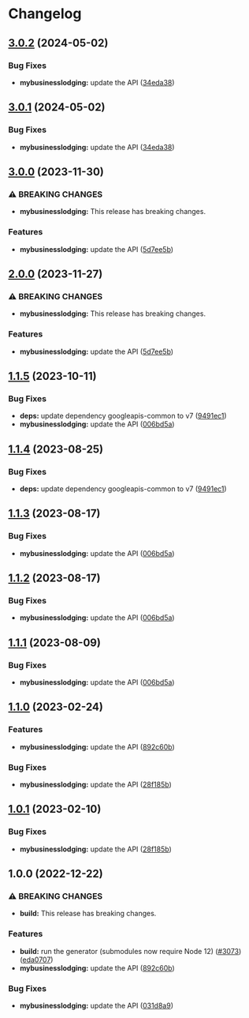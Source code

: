 # Changelog

## [3.0.2](https://github.com/googleapis/google-api-nodejs-client/compare/mybusinesslodging-v3.0.1...mybusinesslodging-v3.0.2) (2024-05-02)


### Bug Fixes

* **mybusinesslodging:** update the API ([34eda38](https://github.com/googleapis/google-api-nodejs-client/commit/34eda38c76099f2aa6b906505fb7f2b33c43cf26))

## [3.0.1](https://github.com/googleapis/google-api-nodejs-client/compare/mybusinesslodging-v3.0.0...mybusinesslodging-v3.0.1) (2024-05-02)


### Bug Fixes

* **mybusinesslodging:** update the API ([34eda38](https://github.com/googleapis/google-api-nodejs-client/commit/34eda38c76099f2aa6b906505fb7f2b33c43cf26))

## [3.0.0](https://github.com/googleapis/google-api-nodejs-client/compare/mybusinesslodging-v2.0.0...mybusinesslodging-v3.0.0) (2023-11-30)


### ⚠ BREAKING CHANGES

* **mybusinesslodging:** This release has breaking changes.

### Features

* **mybusinesslodging:** update the API ([5d7ee5b](https://github.com/googleapis/google-api-nodejs-client/commit/5d7ee5b204fb7f8f0e7ae0f256e4d055f49c6666))

## [2.0.0](https://github.com/googleapis/google-api-nodejs-client/compare/mybusinesslodging-v1.1.5...mybusinesslodging-v2.0.0) (2023-11-27)


### ⚠ BREAKING CHANGES

* **mybusinesslodging:** This release has breaking changes.

### Features

* **mybusinesslodging:** update the API ([5d7ee5b](https://github.com/googleapis/google-api-nodejs-client/commit/5d7ee5b204fb7f8f0e7ae0f256e4d055f49c6666))

## [1.1.5](https://github.com/googleapis/google-api-nodejs-client/compare/mybusinesslodging-v1.1.4...mybusinesslodging-v1.1.5) (2023-10-11)


### Bug Fixes

* **deps:** update dependency googleapis-common to v7 ([9491ec1](https://github.com/googleapis/google-api-nodejs-client/commit/9491ec1cdc3c413e7d73edcfcd59cf5c28a7c855))
* **mybusinesslodging:** update the API ([006bd5a](https://github.com/googleapis/google-api-nodejs-client/commit/006bd5a42d4a82ac24d29724cc5d750d38484bb9))

## [1.1.4](https://github.com/googleapis/google-api-nodejs-client/compare/mybusinesslodging-v1.1.3...mybusinesslodging-v1.1.4) (2023-08-25)


### Bug Fixes

* **deps:** update dependency googleapis-common to v7 ([9491ec1](https://github.com/googleapis/google-api-nodejs-client/commit/9491ec1cdc3c413e7d73edcfcd59cf5c28a7c855))

## [1.1.3](https://github.com/googleapis/google-api-nodejs-client/compare/mybusinesslodging-v1.1.2...mybusinesslodging-v1.1.3) (2023-08-17)


### Bug Fixes

* **mybusinesslodging:** update the API ([006bd5a](https://github.com/googleapis/google-api-nodejs-client/commit/006bd5a42d4a82ac24d29724cc5d750d38484bb9))

## [1.1.2](https://github.com/googleapis/google-api-nodejs-client/compare/mybusinesslodging-v1.1.1...mybusinesslodging-v1.1.2) (2023-08-17)


### Bug Fixes

* **mybusinesslodging:** update the API ([006bd5a](https://github.com/googleapis/google-api-nodejs-client/commit/006bd5a42d4a82ac24d29724cc5d750d38484bb9))

## [1.1.1](https://github.com/googleapis/google-api-nodejs-client/compare/mybusinesslodging-v1.1.0...mybusinesslodging-v1.1.1) (2023-08-09)


### Bug Fixes

* **mybusinesslodging:** update the API ([006bd5a](https://github.com/googleapis/google-api-nodejs-client/commit/006bd5a42d4a82ac24d29724cc5d750d38484bb9))

## [1.1.0](https://github.com/googleapis/google-api-nodejs-client/compare/mybusinesslodging-v1.0.1...mybusinesslodging-v1.1.0) (2023-02-24)


### Features

* **mybusinesslodging:** update the API ([892c60b](https://github.com/googleapis/google-api-nodejs-client/commit/892c60b19065d1addc7e958e692e490ebbd49099))


### Bug Fixes

* **mybusinesslodging:** update the API ([28f185b](https://github.com/googleapis/google-api-nodejs-client/commit/28f185b430329233ac7faf9204db1fdf88f3ef1d))

## [1.0.1](https://github.com/googleapis/google-api-nodejs-client/compare/mybusinesslodging-v1.0.0...mybusinesslodging-v1.0.1) (2023-02-10)


### Bug Fixes

* **mybusinesslodging:** update the API ([28f185b](https://github.com/googleapis/google-api-nodejs-client/commit/28f185b430329233ac7faf9204db1fdf88f3ef1d))

## 1.0.0 (2022-12-22)


### ⚠ BREAKING CHANGES

* **build:** This release has breaking changes.

### Features

* **build:** run the generator (submodules now require Node 12) ([#3073](https://github.com/googleapis/google-api-nodejs-client/issues/3073)) ([eda0707](https://github.com/googleapis/google-api-nodejs-client/commit/eda07079dadab46a80b6f9ede618f4f43030169e))
* **mybusinesslodging:** update the API ([892c60b](https://github.com/googleapis/google-api-nodejs-client/commit/892c60b19065d1addc7e958e692e490ebbd49099))


### Bug Fixes

* **mybusinesslodging:** update the API ([031d8a9](https://github.com/googleapis/google-api-nodejs-client/commit/031d8a9c1ad84f7ba1e48f8f48cb6a64d0d70d78))
